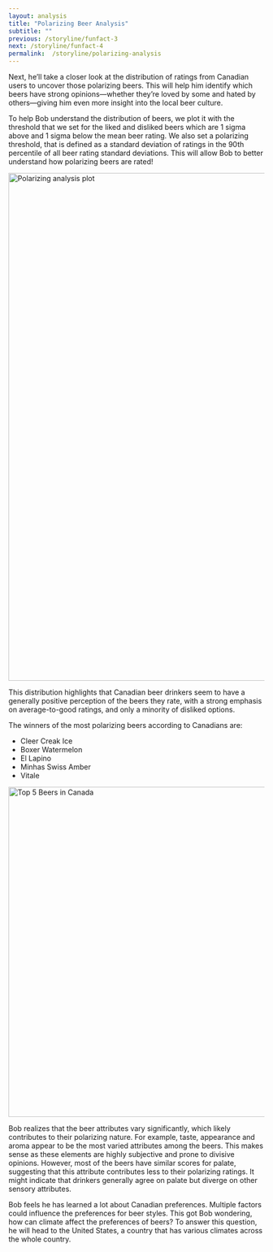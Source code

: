 ```yaml
---
layout: analysis
title: "Polarizing Beer Analysis"
subtitle: ""
previous: /storyline/funfact-3
next: /storyline/funfact-4
permalink:  /storyline/polarizing-analysis
---
```


Next, he’ll take a closer look at the distribution of ratings from Canadian users to uncover those polarizing beers. This will help him identify which beers have strong opinions—whether they’re loved by some and hated by others—giving him even more insight into the local beer culture.

To help Bob understand the distribution of beers, we plot it with the threshold that we set for the liked and disliked beers which are 1 sigma above and 1 sigma below the mean beer rating. We also set a polarizing threshold, that is defined as a standard deviation of ratings in the 90th percentile of all beer rating standard deviations. This will allow Bob to better understand how polarizing beers are rated!

<div style="align-self: center">
<img alt="Polarizing analysis plot" src="{{'/assets/figures/canada_beer_distributions.svg' | relative_url}}" width="1000">
</div>

This distribution highlights that Canadian beer drinkers seem to have a generally positive perception of the beers they rate, with a strong emphasis on average-to-good ratings, and only a minority of disliked options.  

The winners of the most polarizing beers according to Canadians are:  

- Cleer Creak Ice
- Boxer Watermelon
- El Lapino
- Minhas Swiss Amber
- Vitale

<div style="align-self: center">
<img alt="Top 5 Beers in Canada" src="{{'/assets/figures/Top_5_Polarizing_Beers_in_Canada.svg' | relative_url}}" width="650">
</div>

Bob realizes that the beer attributes vary significantly, which likely contributes to their polarizing nature. For example, taste, appearance and aroma appear to be the most varied attributes among the beers. This makes sense as these elements are highly subjective and prone to divisive opinions. However, most of the beers have similar scores for palate, suggesting that this attribute contributes less to their polarizing ratings. It might indicate that drinkers generally agree on palate but diverge on other sensory attributes.

Bob feels he has learned a lot about Canadian preferences. Multiple factors could influence the preferences for beer styles. This got Bob wondering, how can climate affect the preferences of beers? To answer this question, he will head to the United States, a country that has various climates across the whole country.
